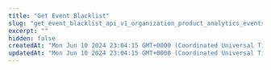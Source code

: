 ```yaml
---
title: "Get Event Blacklist"
slug: "get_event_blacklist_api_v1_organization_product_analytics_events_blacklist_get"
excerpt: ""
hidden: false
createdAt: "Mon Jun 10 2024 23:04:15 GMT+0000 (Coordinated Universal Time)"
updatedAt: "Mon Jun 10 2024 23:04:15 GMT+0000 (Coordinated Universal Time)"
---
```

